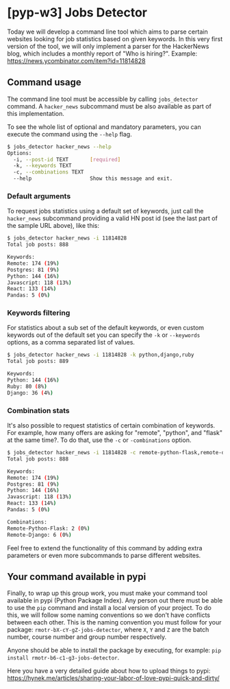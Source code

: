 # [pyp-w3] Jobs Detector

Today we will develop a command line tool which aims to parse certain websites looking for job statistics based on given keywords. In this very first version of the tool, we will only implement a parser for the HackerNews blog, which includes a monthly report of "Who is hiring?". Example: https://news.ycombinator.com/item?id=11814828

## Command usage

The command line tool must be accessible by calling `jobs_detector` command. A `hacker_news` subcommand must be also available as part of this implementation.

To see the whole list of optional and mandatory parameters, you can execute the command using the `--help` flag.

```bash
$ jobs_detector hacker_news --help
Options:
  -i, --post-id TEXT       [required]
  -k, --keywords TEXT
  -c, --combinations TEXT
  --help                   Show this message and exit.
```

### Default arguments

To request jobs statistics using a default set of keywords, just call the `hacker_news` subcommand providing a valid HN post id (see the last part of the sample URL above), like this:

```bash
$ jobs_detector hacker_news -i 11814828
Total job posts: 888

Keywords:
Remote: 174 (19%)
Postgres: 81 (9%)
Python: 144 (16%)
Javascript: 118 (13%)
React: 133 (14%)
Pandas: 5 (0%)
```

### Keywords filtering

For statistics about a sub set of the default keywords, or even custom keywords out of the default set you can specify the `-k` or `--keywords` options, as a comma separated list of values.

```bash
$ jobs_detector hacker_news -i 11814828 -k python,django,ruby
Total job posts: 889

Keywords:
Python: 144 (16%)
Ruby: 80 (8%)
Django: 36 (4%)
```

### Combination stats

It's also possible to request statistics of certain combination of keywords. For example, how many offers are asking for "remote", "python", and "flask" at the same time?. To do that, use the `-c` or `-combinations` option.

```bash
$ jobs_detector hacker_news -i 11814828 -c remote-python-flask,remote-django
Total job posts: 888

Keywords:
Remote: 174 (19%)
Postgres: 81 (9%)
Python: 144 (16%)
Javascript: 118 (13%)
React: 133 (14%)
Pandas: 5 (0%)

Combinations:
Remote-Python-Flask: 2 (0%)
Remote-Django: 6 (0%)
```

Feel free to extend the functionality of this command by adding extra parameters or even more subcommands to parse different websites.

## Your command available in pypi

Finally, to wrap up this group work, you must make your command tool available in pypi (Python Package Index). Any person out there must be able to use the `pip` command and install a local version of your project. To do this, we will follow some naming conventions so we don't have conflicts between each other. This is the naming convention you must follow for your package: `rmotr-bX-cY-gZ-jobs-detector`, where `X`, `Y` and `Z` are the batch number, course number and group number respectively.

Anyone should be able to install the package by executing, for example: `pip install rmotr-b6-c1-g3-jobs-detector`.

Here you have a very detailed guide about how to upload things to pypi: https://hynek.me/articles/sharing-your-labor-of-love-pypi-quick-and-dirty/
